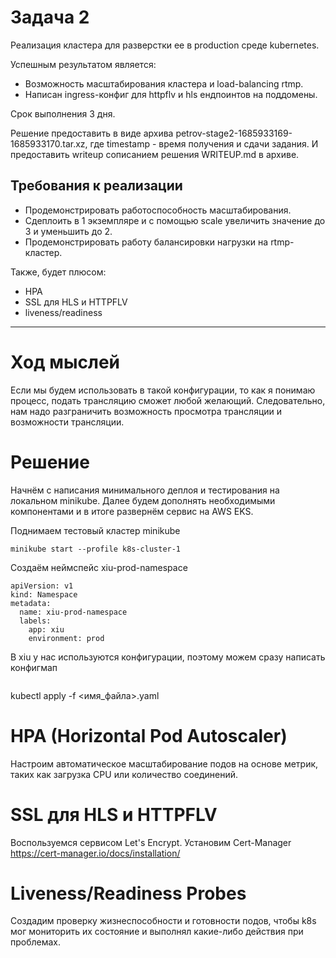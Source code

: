 # Задача 2
Реализация кластера для разверстки ее в production среде kubernetes.

Успешным результатом является:
- Возможность масштабирования кластера и load-balancing rtmp.
- Написан ingress-конфиг для httpflv и hls ендпоинтов на поддомены.

Срок выполнения 3 дня.

Решение предоставить в виде архива petrov-stage2-1685933169-1685933170.tar.xz, где timestamp - время получения и сдачи задания. И предоставить writeup сописанием решения WRITEUP.md в архиве.

## Требования к реализации
- Продемонстрировать работоспособность масштабирования.
- Сдеплоить в 1 экземпляре и с помощью scale увеличить значение до 3 и уменьшить до 2.
- Продемонстрировать работу балансировки нагрузки на rtmp-кластер.

Также, будет плюсом:
- HPA
- SSL для HLS и HTTPFLV
- liveness/readiness

---

# Ход мыслей
Если мы будем использовать в такой конфигурации, то как я понимаю процесс, подать трансляцию сможет любой желающий. Следовательно, нам надо разграничить возможность просмотра трансляции и возможности трансляции.



# Решение

Начнём с написания минимального деплоя и тестирования на локальном minikube. Далее будем дополнять необходимыми компонентами и в итоге развернём сервис на AWS EKS.

Поднимаем тестовый кластер minikube
```
minikube start --profile k8s-cluster-1
```

Создаём неймспейс xiu-prod-namespace
```
apiVersion: v1
kind: Namespace
metadata:
  name: xiu-prod-namespace
  labels:
    app: xiu
    environment: prod
```

В xiu у нас используются конфигурации, поэтому можем сразу написать конфигмап
```

```




kubectl apply -f <имя_файла>.yaml


# HPA (Horizontal Pod Autoscaler)
Настроим автоматическое масштабирование подов на основе метрик, таких как загрузка CPU или количество соединений.

# SSL для HLS и HTTPFLV
Воспользуемся сервисом Let's Encrypt.
Установим Cert-Manager
https://cert-manager.io/docs/installation/

# Liveness/Readiness Probes
Создадим проверку жизнеспособности и готовности подов, чтобы k8s мог мониторить их состояние и выполнял какие-либо действия при проблемах.
